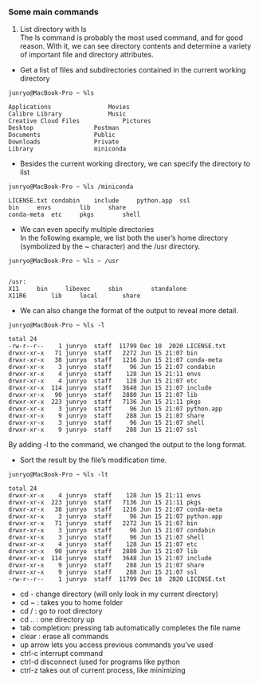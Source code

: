 ### Some main commands
1. List directory with ls  
The ls command is probably the most used command, and for good reason. With it, we can see directory contents and determine a variety of important file and directory attributes.   
  * Get a list of files and subdirectories contained in the current working directory  
```
junryo@MacBook-Pro ~ %ls  

Applications				Movies
Calibre Library				Music
Creative Cloud Files			Pictures
Desktop					Postman
Documents				Public
Downloads				Private
Library					miniconda
```
  * Besides the current working directory, we can specify the directory to list
```
junryo@MacBook-Pro ~ %ls /miniconda

LICENSE.txt	condabin	include		python.app	ssl
bin		envs		lib		share
conda-meta	etc		pkgs		shell
```
   * We can even specify multiple directories  
In the following example, we list both the user’s home directory (symbolized by the ~ character) and the /usr directory.
```
junryo@MacBook-Pro ~ %ls ~ /usr


/usr:
X11		bin		libexec		sbin		standalone
X11R6		lib		local		share
```
   * We can also change the format of the output to reveal more detail.
```
junryo@MacBook-Pro ~ %ls -l

total 24
-rw-r--r--    1 junryo  staff  11799 Dec 10  2020 LICENSE.txt
drwxr-xr-x   71 junryo  staff   2272 Jun 15 21:07 bin
drwxr-xr-x   38 junryo  staff   1216 Jun 15 21:07 conda-meta
drwxr-xr-x    3 junryo  staff     96 Jun 15 21:07 condabin
drwxr-xr-x    4 junryo  staff    128 Jun 15 21:11 envs
drwxr-xr-x    4 junryo  staff    128 Jun 15 21:07 etc
drwxr-xr-x  114 junryo  staff   3648 Jun 15 21:07 include
drwxr-xr-x   90 junryo  staff   2880 Jun 15 21:07 lib
drwxr-xr-x  223 junryo  staff   7136 Jun 15 21:11 pkgs
drwxr-xr-x    3 junryo  staff     96 Jun 15 21:07 python.app
drwxr-xr-x    9 junryo  staff    288 Jun 15 21:07 share
drwxr-xr-x    3 junryo  staff     96 Jun 15 21:07 shell
drwxr-xr-x    9 junryo  staff    288 Jun 15 21:07 ssl
```
By adding -l to the command, we changed the output to the long format.    
  * Sort the result by the file’s modification time.
```
junryo@MacBook-Pro ~ %ls -lt

total 24
drwxr-xr-x    4 junryo  staff    128 Jun 15 21:11 envs
drwxr-xr-x  223 junryo  staff   7136 Jun 15 21:11 pkgs
drwxr-xr-x   38 junryo  staff   1216 Jun 15 21:07 conda-meta
drwxr-xr-x    3 junryo  staff     96 Jun 15 21:07 python.app
drwxr-xr-x   71 junryo  staff   2272 Jun 15 21:07 bin
drwxr-xr-x    3 junryo  staff     96 Jun 15 21:07 condabin
drwxr-xr-x    3 junryo  staff     96 Jun 15 21:07 shell
drwxr-xr-x    4 junryo  staff    128 Jun 15 21:07 etc
drwxr-xr-x   90 junryo  staff   2880 Jun 15 21:07 lib
drwxr-xr-x  114 junryo  staff   3648 Jun 15 21:07 include
drwxr-xr-x    9 junryo  staff    288 Jun 15 21:07 share
drwxr-xr-x    9 junryo  staff    288 Jun 15 21:07 ssl
-rw-r--r--    1 junryo  staff  11799 Dec 10  2020 LICENSE.txt
```
* cd - change directory (will only look in my current directory)
* cd ~ : takes you to home folder
* cd / : go to root directory
* cd .. : one directory up
* tab completion: pressing tab automatically completes the file name
* clear : erase all commands
* up arrow lets you access previous commands you’ve used
* ctrl-c interrupt command
* ctrl-d disconnect (used for programs like python
* ctrl-z takes out of current process, like minimizing